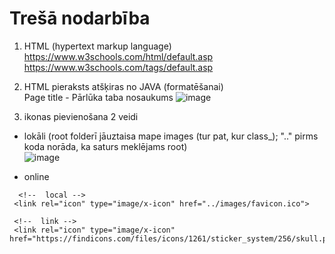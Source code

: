 # Trešā nodarbība
1. HTML (hypertext markup language)  
https://www.w3schools.com/html/default.asp  
https://www.w3schools.com/tags/default.asp

2. HTML pieraksts atšķiras no JAVA (formatēšanai)  
Page title  - Pārlūka taba nosaukums
![image](https://user-images.githubusercontent.com/38009737/168632051-72dcf7e2-944d-4d30-94b7-4b7773cfe373.png)

3. ikonas pievienošana 2 veidi  
 - lokāli (root folderī jāuztaisa mape images (tur pat, kur class_); ".." pirms koda norāda, ka saturs meklējams root)  
![image](https://user-images.githubusercontent.com/38009737/168641023-3048481f-1574-4cc3-a555-301ca25d1e86.png)

 - online 
 
 ```
   <!--  local --> 
  <link rel="icon" type="image/x-icon" href="../images/favicon.ico">

  <!--  link --> 
  <link rel="icon" type="image/x-icon" href="https://findicons.com/files/icons/1261/sticker_system/256/skull.png">
  ```
